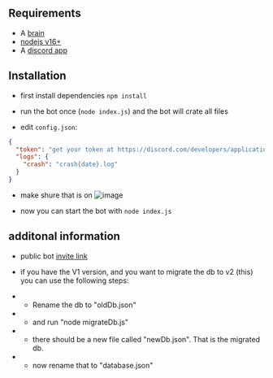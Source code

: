 ## Requirements

- A [brain](https://www.youtube.com/watch?v=xvFZjo5PgG0)
- [nodejs v16+](https://nodejs.org/en/)
- A [discord app](https://discord.com/developers/applications)

## Installation

- first install dependencies `npm install`

- run the bot once (`node index.js`) and the bot will crate all files

- edit `config.json`:

```json
{
  "token": "get your token at https://discord.com/developers/applications",
  "logs": {
    "crash": "crash{date}.log"
  }
}
```

- make shure that is on
  ![image](https://user-images.githubusercontent.com/67194495/161727938-d7818d27-5c69-4b6f-aab2-cace11730462.png)

- now you can start the bot with `node index.js`

## additonal information

- public bot [invite link](https://discord.com/api/oauth2/authorize?client_id=818105614055112715&permissions=18432&scope=bot%20applications.commands)

- if you have the V1 version, and you want to migrate the db to v2 (this)
  you can use the following steps:

* - Rename the db to "oldDb.json"
* - and run "node migrateDb.js"
* - there should be a new file called "newDb.json". That is the migrated db.
* - now rename that to "database.json"

